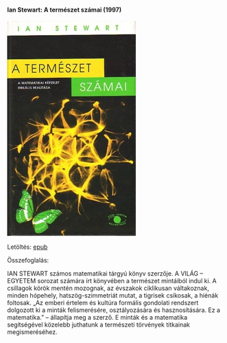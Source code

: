 #### <a name="id_781">Ian Stewart: A természet számai (1997)</a>
<img src="https://github.com/BercziSandor/calibre_lib/raw/main/Ian%20Stewart/A%20termeszet%20szamai%20%28781%29/cover.jpg" alt="cover" width="300"/>

Letöltés: [epub](https://github.com/BercziSandor/calibre_lib/raw/main/Ian%20Stewart/A%20termeszet%20szamai%20%28781%29/A%20termeszet%20szamai%20-%20Ian%20Stewart.epub)

Összefoglalás:
<div>
<p>IAN STEWART számos matematikai tárgyú könyv szerzője. A VILÁG – EGYETEM sorozat számára írt könyvében a természet mintáiból indul ki. A csillagok körök mentén mozognak, az évszakok ciklikusan váltakoznak, minden hópehely, hatszög-szimmetriát mutat, a tigrisek csíkosak, a hiénák foltosak. „Az emberi értelem és kultúra formális gondolati rendszert dolgozott ki a minták felismerésére, osztályozására és hasznosítására. Ez a matematika.” – állapítja meg a szerző. E minták és a matematika segítségével közelebb juthatunk a természeti törvények titkainak megismeréséhez.</p></div>

